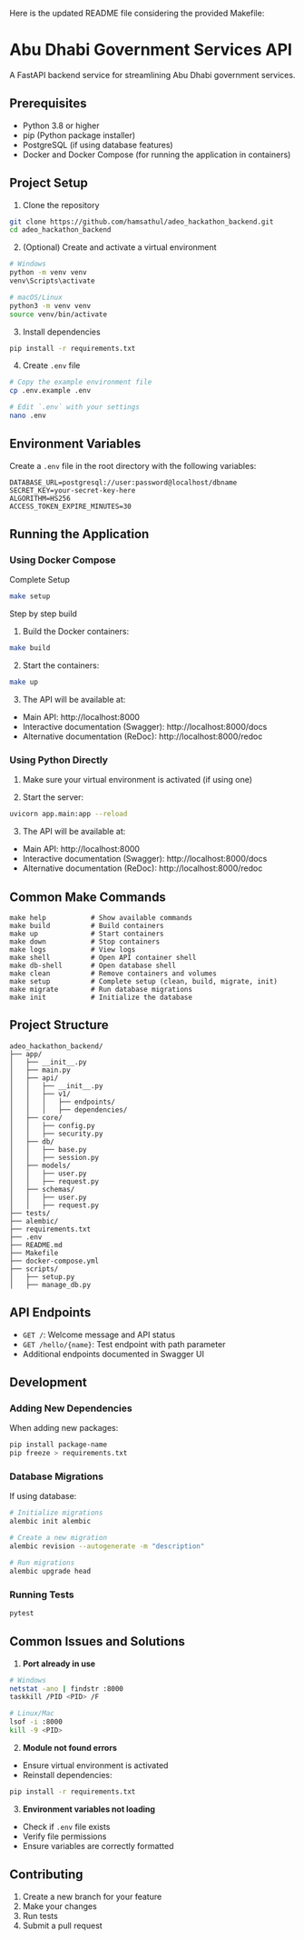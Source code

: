 Here is the updated README file considering the provided Makefile:

# Abu Dhabi Government Services API

A FastAPI backend service for streamlining Abu Dhabi government services.

## Prerequisites

- Python 3.8 or higher
- pip (Python package installer)
- PostgreSQL (if using database features)
- Docker and Docker Compose (for running the application in containers)

## Project Setup

1. Clone the repository
```bash
git clone https://github.com/hamsathul/adeo_hackathon_backend.git
cd adeo_hackathon_backend
```

2. (Optional) Create and activate a virtual environment
```bash
# Windows
python -m venv venv
venv\Scripts\activate

# macOS/Linux
python3 -m venv venv
source venv/bin/activate
```

3. Install dependencies
```bash
pip install -r requirements.txt
```

4. Create `.env` file
```bash
# Copy the example environment file
cp .env.example .env

# Edit `.env` with your settings
nano .env
```

## Environment Variables

Create a `.env` file in the root directory with the following variables:

```plaintext
DATABASE_URL=postgresql://user:password@localhost/dbname
SECRET_KEY=your-secret-key-here
ALGORITHM=HS256
ACCESS_TOKEN_EXPIRE_MINUTES=30
```

## Running the Application

### Using Docker Compose

Complete Setup

```bash
make setup
```

Step by step build

1. Build the Docker containers:
```bash
make build
```

2. Start the containers:
```bash
make up
```

3. The API will be available at:
- Main API: http://localhost:8000
- Interactive documentation (Swagger): http://localhost:8000/docs
- Alternative documentation (ReDoc): http://localhost:8000/redoc

### Using Python Directly

1. Make sure your virtual environment is activated (if using one)

2. Start the server:
```bash
uvicorn app.main:app --reload
```

3. The API will be available at:
- Main API: http://localhost:8000
- Interactive documentation (Swagger): http://localhost:8000/docs
- Alternative documentation (ReDoc): http://localhost:8000/redoc

## Common Make Commands

```
make help           # Show available commands
make build          # Build containers
make up             # Start containers
make down           # Stop containers
make logs           # View logs
make shell          # Open API container shell
make db-shell       # Open database shell
make clean          # Remove containers and volumes
make setup          # Complete setup (clean, build, migrate, init)
make migrate        # Run database migrations
make init           # Initialize the database
```

## Project Structure

```
adeo_hackathon_backend/
├── app/
│   ├── __init__.py
│   ├── main.py
│   ├── api/
│   │   ├── __init__.py
│   │   ├── v1/
│   │   │   ├── endpoints/
│   │   │   ├── dependencies/
│   ├── core/
│   │   ├── config.py
│   │   ├── security.py
│   ├── db/
│   │   ├── base.py
│   │   ├── session.py
│   ├── models/
│   │   ├── user.py
│   │   ├── request.py
│   ├── schemas/
│   │   ├── user.py
│   │   ├── request.py
├── tests/
├── alembic/
├── requirements.txt
├── .env
├── README.md
├── Makefile
├── docker-compose.yml
├── scripts/
│   ├── setup.py
│   ├── manage_db.py
```

## API Endpoints

- `GET /`: Welcome message and API status
- `GET /hello/{name}`: Test endpoint with path parameter
- Additional endpoints documented in Swagger UI

## Development

### Adding New Dependencies

When adding new packages:
```bash
pip install package-name
pip freeze > requirements.txt
```

### Database Migrations

If using database:
```bash
# Initialize migrations
alembic init alembic

# Create a new migration
alembic revision --autogenerate -m "description"

# Run migrations
alembic upgrade head
```

### Running Tests

```bash
pytest
```

## Common Issues and Solutions

1. **Port already in use**
```bash
# Windows
netstat -ano | findstr :8000
taskkill /PID <PID> /F

# Linux/Mac
lsof -i :8000
kill -9 <PID>
```

2. **Module not found errors**
- Ensure virtual environment is activated
- Reinstall dependencies:
```bash
pip install -r requirements.txt
```

3. **Environment variables not loading**
- Check if `.env` file exists
- Verify file permissions
- Ensure variables are correctly formatted

## Contributing

1. Create a new branch for your feature
2. Make your changes
3. Run tests
4. Submit a pull request